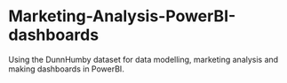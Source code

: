 # Marketing-Analysis-PowerBI-dashboards
Using the DunnHumby dataset for data modelling, marketing analysis and making dashboards in PowerBI.
